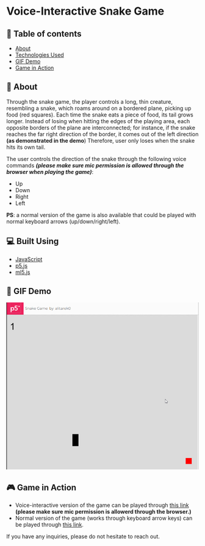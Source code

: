 # Voice-Interactive Snake Game


## 📝 Table of contents
- [About](#about)
- [Technologies Used](#tech)
- [GIF Demo](#demo)
- [Game in Action](#game)


## 📙 About <a name = "about"></a>
Through the snake game, the player controls a long, thin creature,
resembling a snake, which roams around on a bordered plane, 
picking up food (red squares). Each time the snake eats a piece of 
food, its tail grows longer. Instead of losing when hitting the edges
of the playing area, each opposite borders of the plane are  interconnected;
for instance, if the snake reaches the far right direction of the border,
it comes out of the left direction **(as demonstrated in the demo**) Therefore,
user only loses when the snake hits its own tail.

The user controls the direction of the snake through the following voice commands
***(please make sure mic permission is allowed through the browser when playing the game)***: 
* Up 
* Down 
* Right 
* Left

**PS**: a normal version of the game is also available that could be played
with normal keyboard arrows (up/down/right/left).



## 💻 Built Using <a name = "tech"></a>
- [JavaScript](https://www.javascript.com/)
- [p5.js](https://p5js.org/)
- [ml5.js](https://ml5js.org/)

## 🎥 GIF Demo <a name = "demo"></a>
![](https://github.com/alitarek0/Voice-Interactive-Snake-Game/blob/main/snakeGame.gif)

## 🎮 Game in Action <a name = "game"></a>
* Voice-interactive version of the game can be played through [this link](https://editor.p5js.org/alitarek0/full/Gro3zIXEW) **(please make sure mic permission is allowerd through the browser.)**
* Normal version of the game (works through keyboard arrow keys) can be played through [this link](https://editor.p5js.org/alitarek0/full/U_C_TaQfG).


If you have any inquiries, please do not hesitate to reach out.
